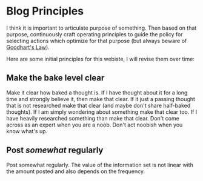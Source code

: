 # Blog Principles

I think it is important to articulate purpose of something. Then based on that purpose, continuously
craft operating principles to guide the policy for selecting actions which optimize for that
purpose (but always beware of [Goodhart's Law][1]).

Here are some initial principles for this webiste, I will revise them over time:

## Make the bake level clear 

Make it clear how baked a thought is. If I have thought about it for a long time and strongly
believe it, then make that clear. If it just a passing thought that is not researched make that
clear (and maybe don't share half-baked thoughts). If I am simply wondering about something make
that clear too. If I have heavily researched something than make that clear. Don't come across as an
expert when you are a noob. Don't act noobish when you know what's up.

## Post _somewhat_ regularly

Post somewhat regularly. The value of the information set is not linear with the amount posted and
also depends on the frequency.

[1]: https://en.wikipedia.org/wiki/Goodhart%27s_law
